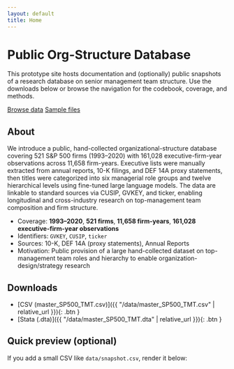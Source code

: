 ```yaml
---
layout: default
title: Home
---
```


<div class="hero">
  <h1>Public Org-Structure Database</h1>
  <p>
    This prototype site hosts documentation and (optionally) public snapshots of a research database on senior management team structure. Use the downloads below or browse the navigation for the codebook, coverage, and methods.
  </p>
  <p>
    <a class="btn solid" href="{{ '/data/' | relative_url }}">Browse data</a>
    <a class="btn" href="{{ '/samples/' | relative_url }}">Sample files</a>
  </p>
</div>

## About
We introduce a public, hand-collected organizational-structure database covering 521 S&P 500 firms (1993–2020) with 161,028 executive-firm-year observations across 11,658 firm-years. Executive lists were manually extracted from annual reports, 10-K filings, and DEF 14A proxy statements, then titles were categorized into six managerial role groups and twelve hierarchical levels using fine-tuned large language models. The data are linkable to standard sources via CUSIP, GVKEY, and ticker, enabling longitudinal and cross-industry research on top-management team composition and firm structure.

- Coverage: **1993–2020**, **521 firms**, **11,658 firm-years**, **161,028 executive-firm-year observations**  
- Identifiers: `GVKEY`, `CUSIP`, `ticker`  
- Sources: 10-K, DEF 14A (proxy statements), Annual Reports  
- Motivation: Public provision of a large hand-collected dataset on top-management team roles and hierarchy to enable organization-design/strategy research

## Downloads
- [CSV (master_SP500_TMT.csv)]({{ "/data/master_SP500_TMT.csv" | relative_url }}){: .btn }
- [Stata (.dta)]({{ "/data/master_SP500_TMT.dta" | relative_url }}){: .btn }

## Quick preview (optional)
If you add a small CSV like `data/snapshot.csv`, render it below:

<div class="table-wrap">
  <table id="previewTable"></table>
</div>

<script>
// Uncomment after you add /data/snapshot.csv (keep it small!)
renderCSVTable('{{ "/data/snapshot.csv" | relative_url }}', 'previewTable');
</script>
